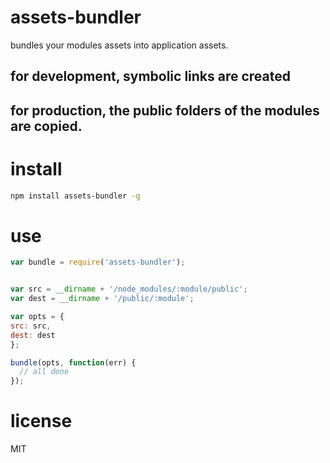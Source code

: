# assets-bundler

bundles your modules assets into application assets.

## for development, symbolic links are created

## for production, the public folders of the modules are copied.

# install
```bash
npm install assets-bundler -g
```

# use

```js
var bundle = require('assets-bundler');


var src = __dirname + '/node_modules/:module/public';
var dest = __dirname + '/public/:module';

var opts = {
src: src,
dest: dest
};

bundle(opts, function(err) {
  // all done
});

```


# license
MIT


